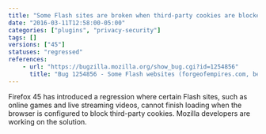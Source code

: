 ```yaml
---
title: "Some Flash sites are broken when third-party cookies are blocked"
date: "2016-03-11T12:58:00-05:00"
categories: ["plugins", "privacy-security"]
tags: []
versions: ["45"]
statuses: "regressed"
references:
    - url: "https://bugzilla.mozilla.org/show_bug.cgi?id=1254856"
      title: "Bug 1254856 - Some Flash websites (forgeofempires.com, bet365.com) can't finish loading with \"Accept third-party cookies: Never\" checked"
---
```

Firefox 45 has introduced a regression where certain Flash sites, such as online games and live streaming videos, cannot finish loading when the browser is configured to block third-party cookies. Mozilla developers are working on the solution.

